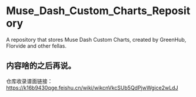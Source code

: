 # Muse_Dash_Custom_Charts_Repository
A repository that stores Muse Dash Custom Charts, created by GreenHub, Florvide and other fellas.

## 内容啥的之后再说。
仓库收录谱面链接：https://k16b9430qge.feishu.cn/wiki/wikcnVkcSUb5QdPjwWgice2wLdJ 
